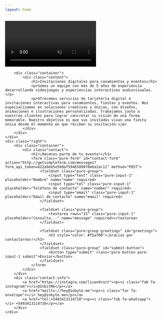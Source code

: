 ```yaml
---
layout: home
---
```


<section class="splash">
    <div class="left">
        <video autoplay muted loop id="b-video">
            <source src="{{site.baseurl}}/assets/movie.mp4" type="video/mp4">
        </video>

        <div class="container">
            <div class="content">
                <h1>Invitaciones digitales para casamientos y eventos</h1>
                <p>Somos un equipo con más de 5 años de experiencia desarrollando videojuegos y experiencias interactivas audiovisuales.</p>
                <p>Ofrecemos servicios de tarjetería digital e invitaciones interactivas para casamientos, fiestas y eventos. Nos especializamos en soluciones creativas y únicas, con diseños, animaciones e ilustraciones personalizadas. Trabajamos junto a nuestros clientes para lograr concretar su visión de una forma memorable. Nuestro objetivo es que sus invitados vivan una fiesta única desde el momento en que reciben su invitación.</p>
            </div>
        </div>
    </div>
    <div class="right">
        <div class="container">
            <div class="contact">
                <h1>¡Hacenos parte de tu evento!</h1>
                <form class="pure-form" id="contact-form" action="http://getsimpleform.com/messages?form_api_token=b22a9eb5e5b0af5946589870e6a2ac12" method="POST">
                    <fieldset class="pure-group">
                        <input type="text" class="pure-input-1" placeholder="Nombre" name="name" required>
                        <input type="tel" class="pure-input-1" placeholder="Teléfono de contacto" name="number" required>
                        <input type="email" class="pure-input-1" placeholder="Email de contacto" name="email" required>
                    </fieldset>

                    <fieldset class="pure-group">
                        <textarea rows="15" class="pure-input-1" placeholder="Consulta..." name="message" required></textarea>
                    </fieldset>

                    <fieldset class="pure-group greetings" id="greetings">
                        <h3 style="color: #f5af00">¡Gracias por contactarnos!</h3>
                    </fieldset>
                    <fieldset class="pure-group" id="submit-button">
                        <button type="submit" class="pure-button pure-input-1 submit">Enviar</button>
                    </fieldset>
                </form>
            </div>
        </div>
        <div class="contact-info">
            <a href="https://instagra.com/lisandroct"><p><i class="fab fa-instagram"></i>@InbitMe</p></a>
            <a href="mailto://hey@inbyte.me"><p><i class="far fa-envelope"></i> hey@inbyte.me</p></a>
            <a href="tel:+5493413114710"><p><i class="fab fa-whatsapp"></i> +5493413114710</p></a>
        </div>
    </div>
</section>
